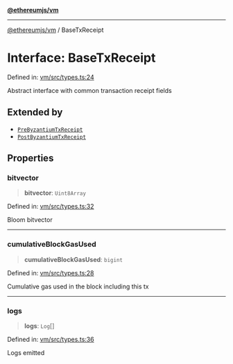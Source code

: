 [**@ethereumjs/vm**](../README.md)

***

[@ethereumjs/vm](../README.md) / BaseTxReceipt

# Interface: BaseTxReceipt

Defined in: [vm/src/types.ts:24](https://github.com/Dargon789/ethereumjs-monorepo/blob/master/packages/vm/src/types.ts#L24)

Abstract interface with common transaction receipt fields

## Extended by

- [`PreByzantiumTxReceipt`](PreByzantiumTxReceipt.md)
- [`PostByzantiumTxReceipt`](PostByzantiumTxReceipt.md)

## Properties

### bitvector

> **bitvector**: `Uint8Array`

Defined in: [vm/src/types.ts:32](https://github.com/Dargon789/ethereumjs-monorepo/blob/master/packages/vm/src/types.ts#L32)

Bloom bitvector

***

### cumulativeBlockGasUsed

> **cumulativeBlockGasUsed**: `bigint`

Defined in: [vm/src/types.ts:28](https://github.com/Dargon789/ethereumjs-monorepo/blob/master/packages/vm/src/types.ts#L28)

Cumulative gas used in the block including this tx

***

### logs

> **logs**: `Log`[]

Defined in: [vm/src/types.ts:36](https://github.com/Dargon789/ethereumjs-monorepo/blob/master/packages/vm/src/types.ts#L36)

Logs emitted
